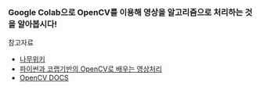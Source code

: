 ### Google Colab으로 OpenCV를 이용해 영상을 알고리즘으로 처리하는 것을 알아봅시다!

참고자료
+ <a href="https://namu.wiki/w/OpenCV">나무위키</a>
+ <a href="">파이썬과 코랩기반의 OpenCV로 배우는 영상처리</a>
+ <a href="https://docs.opencv.org/">OpenCV DOCS</a>
